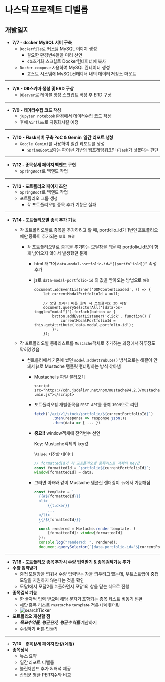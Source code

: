 # 나스닥 프로젝트 디벨롭
## 개발일지
- **7/7 - docker MySQL 서버 구축**
    - `Dockerfile`로 커스텀 MySQL 이미지 생성
        - 필요한 환경변수들을 미리 선언
        - db초기화 스크립트 Docker컨테이너에 복사
    - `Docker-compose` 사용하여 MySQL 컨테이너 생성
        - 호스트 시스템에 MySQL컨테이너 내의 데이터 저장소 마운트
---
- **7/8 - DB스키마 생성 및 ERD 구상**
    - `DBeaver`로 테이블 생성 스크립트 작성 후 ERD 구상
---
- **7/9 - 데이터수집 코드 작성**
    - `jupyter notebook` 환경에서 데이터수집 코드 작성
    - 후에 `Airflow`로 자동화시킬 예정
---
- **7/10 - Flask서버 구축 PoC & Gemini 일간 리포트 생성**
    - `Google Gemini`를 사용하여 일간 리포트를 생성
        - `SpringBoot`보다는 파이썬 기반의 웹프레임워크인 `Flask`가 낫겠다는 판단
---
- **7/12 - 종목상세 페이지 백엔드 구현**
    - `SpringBoot`로 백엔드 작업
---
- **7/13 - 포트폴리오 페이지 초안**
    - `SpringBoot`로 백엔드 작업
    - 포트폴리오 그룹 생성
        - 각 포트폴리오별 종목 추가 기능은 실패
---
- **7/14 - 포트폴리오별 종목 추가 기능**
    - 각 포트폴리오별로 종목을 추가하려고 할 때, portfolio_id가 1번인 포트폴리오에만 종목이 추가되는 `오류 해결`
        - 각 포트폴리오별로 종목을 추가하는 모달창을 띄울 때 portfolio_id값이 함께 넘어오지 않아서 발생했던 문제
            - html 태그에 `data-modal-portfolio-id="{{portfolioId}}”` 속성 추가
            - js로 `data-modal-portfolio-id` 의 값을 받아오는 방법으로 `해결`
                
                ```
                document.addEventListener('DOMContentLoaded', () => {
                    let currentModalPortfolioId = null;
                
                    // 모달 트리거 버튼 클릭 시 포트폴리오 ID 저장
                    document.querySelectorAll('[data-bs-toggle="modal"]').forEach(button => {
                        button.addEventListener('click', function() {
                            currentModalPortfolioId = this.getAttribute('data-modal-portfolio-id');
                        });
                    });
                ```
                
    - 각 포트폴리오별 종목리스트를 `Mustache`객체로 추가하는 과정에서 하루정도 막혀있었음
        - 컨트롤러에서 기존에 썼던 `model.addAttrubute()` 방식으로는 해결이 안돼서 js로 Mustache 템플릿 렌더링하는 방식 찾아냄
            - Mustache.js 파일 불러오기
                
                `<script src="https://cdn.jsdelivr.net/npm/mustache@4.2.0/mustache.min.js"></script>`
                
            - 포트폴리오별 개별종목을 `REST API`를 통해 `JSON`으로 리턴
                
                ```jsx
                fetch(`/api/v1/stock/portfolio/${currentPortfolioId}`)
                        .then(response => response.json())
                        .then(data => { ... })
                ```
                
            - **중요!!** window객체에 전역변수 선언
                
                Key: Mustache객체의 key값
                
                Value: 저장할 데이터
                
                ```jsx
                // formattedId가 각 포트폴리오별 종목리스트 객체의 Key값
                const formattedId = `portfolio${currentPortfolioId}`;
                window[formattedId] = data;
                ```
                
            - 그러면 아래와 같이 Mustache 템플릿 렌더링이 `js`에서 가능해짐
                
                ```jsx
                const template = `
                  {{#${formattedId}}}
                  <li>
                      {{ticker}}
                      ...
                  </li>
                  {{/${formattedId}}}
                  `
                  const rendered = Mustache.render(template, {
                      [formattedId]: window[formattedId]
                  });
                  console.log("rendered: ", rendered);
                  document.querySelector(`[data-portfolio-id="${currentPortfolioId}"]`).innerHTML = rendered;
                ```
---
- **7/18 - 포트폴리오 종목 추가시 수량 입력받기 & 종목검색기능 추가**
- **수량 입력받기**
    - 중첩 모달창을 띄워서 수량 입력받는 창을 띄우려고 했는데, 부트스트랩이 중첩모달을 지원하지 않는다는 것을 확인
    - 모달1에서 모달2를 호출하면서 모달1의 창을 닫는 식으로 진행
- **종목검색 기능**
    - 한 글자씩 입력 받으며 해당 문자가 포함되는 종목 리스트 비동기 반환
    - 해당 종목 리스트 mustache template 적용시켜 렌더링
    - ![searchTicker](https://github.com/user-attachments/assets/225006d4-f9b6-4817-82e3-c05a08f959bf)
- **포트폴리오 개선할 점**
    - ***목표수익률, 평균단가, 평균수익률*** 계산하기
    - 수정하기 버튼 만들기
---
- **7/19 - 종목상세 페이지 완성(예정)**
- **종목상세**
    - 뉴스 요약
    - 일간 리포트 디벨롭
    - 볼린저밴드 추가 & 해석 제공
    - 산업군 평균 PER지수와 비교
